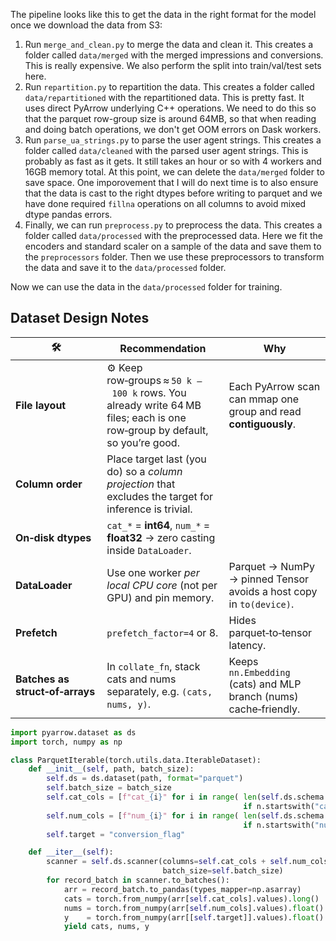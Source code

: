 The pipeline looks like this to get the data in the right format for the model once we download the data from S3:

1. Run `merge_and_clean.py` to merge the data and clean it. This creates a folder called `data/merged` with the merged impressions and conversions. This is really expensive. We also perform the split into train/val/test sets here.
2. Run `repartition.py` to repartition the data. This creates a folder called `data/repartitioned` with the repartitioned data. This is pretty fast. It uses direct PyArrow underlying C++ operations. We need to do this
so that the parquet row-group size is around 64MB, so that when reading and doing batch operations, we don't
get OOM errors on Dask workers. 
3. Run `parse_ua_strings.py` to parse the user agent strings. This creates a folder called `data/cleaned` with the parsed user agent strings. This is probably as fast as it gets. It still takes an hour or so with
4 workers and 16GB memory total. At this point, we can delete the `data/merged` folder to save space. One 
imporovement that I will do next time is to also ensure that the data is cast to the right dtypes before writing to parquet and we have done required `fillna` operations on all columns to avoid mixed dtype pandas errors.
4. Finally, we can run `preprocess.py` to preprocess the data. This creates a folder called `data/processed` with the preprocessed data. Here we fit the encoders and standard scaler on a sample of the data and save them to the `preprocessors` folder. Then we use these preprocessors to transform the data and save it to the `data/processed` folder.

Now we can use the data in the `data/processed` folder for training. 


## Dataset Design Notes
| 🛠️                             | Recommendation                                                                                                              | Why                                                                 |
| ------------------------------- | --------------------------------------------------------------------------------------------------------------------------- | ------------------------------------------------------------------- |
| **File layout**                 | ⚙︎  Keep row‑groups ≈ `50 k – 100 k` rows. You already write 64 MB files; each is one row‑group by default, so you’re good. | Each PyArrow scan can mmap one group and read **contiguously**.     |
| **Column order**                | Place target last (you do) so a *column projection* that excludes the target for inference is trivial.                      |                                                                     |
| **On‑disk dtypes**              | `cat_*` = **int64**, `num_*` = **float32** → zero casting inside `DataLoader`.                                              |                                                                     |
| **DataLoader**                  | Use one worker *per local CPU core* (not per GPU) and pin memory.                                                           | Parquet → NumPy → pinned Tensor avoids a host copy in `to(device)`. |
| **Prefetch**                    | `prefetch_factor=4` or 8.                                                                                                   | Hides parquet‑to‑tensor latency.                                    |
| **Batches as struct‑of‑arrays** | In `collate_fn`, stack cats and nums separately, e.g.  `(cats, nums, y)`.                                                   | Keeps `nn.Embedding` (cats) and MLP branch (nums) cache‑friendly.   |


```python
import pyarrow.dataset as ds
import torch, numpy as np

class ParquetIterable(torch.utils.data.IterableDataset):
    def __init__(self, path, batch_size):
        self.ds = ds.dataset(path, format="parquet")
        self.batch_size = batch_size
        self.cat_cols = [f"cat_{i}" for i in range( len(self.ds.schema.names)
                                                    if n.startswith("cat_"))]
        self.num_cols = [f"num_{i}" for i in range( len(self.ds.schema.names)
                                                    if n.startswith("num_"))]
        self.target = "conversion_flag"

    def __iter__(self):
        scanner = self.ds.scanner(columns=self.cat_cols + self.num_cols + [self.target],
                                  batch_size=self.batch_size)
        for record_batch in scanner.to_batches():
            arr = record_batch.to_pandas(types_mapper=np.asarray)
            cats = torch.from_numpy(arr[self.cat_cols].values).long()
            nums = torch.from_numpy(arr[self.num_cols].values).float()
            y    = torch.from_numpy(arr[[self.target]].values).float()
            yield cats, nums, y
```